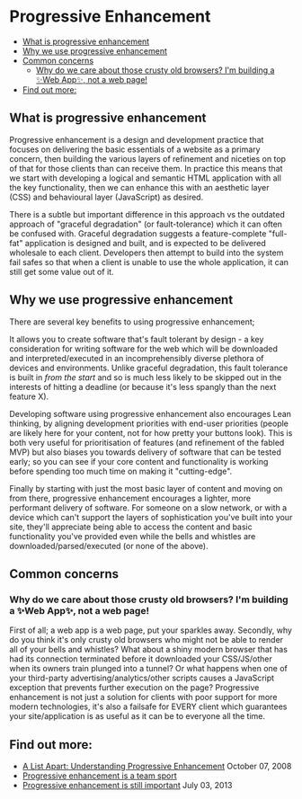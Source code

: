 # Progressive Enhancement

* [What is progressive enhancement](#what-is-progressive-enhancement)
* [Why we use progressive enhancement](#why-we-use-progressive-enhancement)
* [Common concerns](#common-concerns)
    * [Why do we care about those crusty old browsers? I'm building a ✨Web App✨, not a web page!](#why-do-we-care-about-those-crusty-old-browsers-im-building-a-✨web-app✨-not-a-web-page)
* [Find out more:](#find-out-more)


## What is progressive enhancement

Progressive enhancement is a design and development practice that focuses on delivering the basic essentials of a website as a primary concern, then building the various layers of refinement and niceties on top of that for those clients than can receive them. In practice this means that we start with developing a logical and semantic HTML application with all the key functionality, then we can enhance this with an aesthetic layer (CSS) and behavioural layer (JavaScript) as desired.

There is a subtle but important difference in this approach vs the outdated approach of "graceful degradation" (or fault-tolerance) which it can often be confused with. Graceful degradation suggests a feature-complete "full-fat" application is designed and built, and is expected to be delivered wholesale to each client. Developers then attempt to build into the system fail safes so that when a client is unable to use the whole application, it can still get some value out of it.

## Why we use progressive enhancement

There are several key benefits to using progressive enhancement;

It allows you to create software that's fault tolerant by design - a key consideration for writing software for the web which will be downloaded and interpreted/executed in an incomprehensibly diverse plethora of devices and environments. Unlike graceful degradation, this fault tolerance is built in *from the start* and so is much less likely to be skipped out in the interests of hitting a deadline (or because it's less spangly than the next feature X).

Developing software using progressive enhancement also encourages Lean thinking, by aligning development priorities with end-user priorities (people are likely here for your content, not for how pretty your buttons look). This is both very useful for prioritisation of features (and refinement of the fabled MVP) but also biases you towards delivery of software that can be tested early; so you can see if your core content and functionality is working before spending too much time on making it "cutting-edge".

Finally by starting with just the most basic layer of content and moving on from there, progressive enhancement encourages a lighter, more performant delivery of software. For someone on a slow network, or with a device which can't support the layers of sophistication you've built into your site, they'll appreciate being able to access the content and basic functionality you've provided even while the bells and whistles are downloaded/parsed/executed (or none of the above).

## Common concerns

### Why do we care about those crusty old browsers? I'm building a ✨Web App✨, not a web page!

First of all; a web app is a web page, put your sparkles away. Secondly, why do you think it's only crusty old browsers who might not be able to render all of your bells and whistles? What about a shiny modern browser that has had its connection terminated before it downloaded your CSS/JS/other when its owners train plunged into a tunnel? Or what happens when one of your third-party advertising/analytics/other scripts causes a JavaScript exception that prevents further execution on the page? Progressive enhancement is not just a solution for clients with poor support for more modern technologies, it's also a failsafe for EVERY client which guarantees your site/application is as useful as it can be to everyone all the time.

## Find out more:

* [A List Apart: Understanding Progressive Enhancement](http://alistapart.com/article/understandingprogressiveenhancement) October 07, 2008
* [Progressive enhancement is a team sport](https://seesparkbox.com/foundry/Progressive_Enhancement_Is_A_Team_Sport)
* [Progressive enhancement is still important](https://jakearchibald.com/2013/progressive-enhancement-still-important/) July 03, 2013
